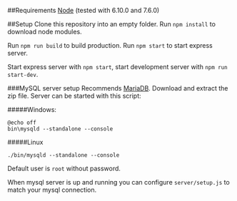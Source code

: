 ##Requirements
[Node](https://nodejs.org/en/) (tested with 6.10.0 and 7.6.0)

##Setup
Clone this repository into an empty folder. Run ``npm install`` to download node modules. 

Run ``npm run build`` to build production. Run ``npm start`` to start express server.

Start express server with ``npm start``, start development server with ``npm run start-dev``. 

###MySQL server setup
Recommends [MariaDB](https://downloads.mariadb.org/). Download and extract the zip file. Server can be started with this script: 

#####Windows:
```
@echo off
bin\mysqld --standalone --console
```
#####Linux
```
./bin/mysqld --standalone --console
```
Default user is ``root`` without password.

When mysql server is up and running you can configure ``server/setup.js`` to match your mysql connection.
